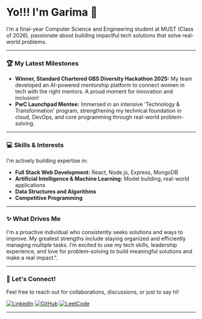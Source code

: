 # Yo!!! I'm Garima 👋

I'm a final-year Computer Science and Engineering student at MUST (Class of 2026), passionate about building impactful tech solutions that solve real-world problems.

---

### 🏆 My Latest Milestones

* **Winner, Standard Chartered GBS Diversity Hackathon 2025:** My team developed an AI-powered mentorship platform to connect women in tech with the right mentors. A proud moment for innovation and inclusion!
* **PwC Launchpad Mentee:** Immersed in an intensive 'Technology & Transformation' program, strengthening my technical foundation in cloud, DevOps, and core programming through real-world problem-solving.

---

### 💻 Skills & Interests

I'm actively building expertise in:

* **Full Stack Web Development:** React, Node.js, Express, MongoDB
* **Artificial Intelligence & Machine Learning:** Model building, real-world applications
* **Data Structures and Algorithms**
* **Competitive Programming**

---

### ✨ What Drives Me

I'm a proactive individual who consistently seeks solutions and ways to improve. My greatest strengths include staying organized and efficiently managing multiple tasks. I’m excited to use my tech skills, leadership experience, and love for problem-solving to build meaningful solutions and make a real impact.".

---

### 🌱 Let's Connect!

Feel free to reach out for collaborations, discussions, or just to say hi!

[![LinkedIn](https://img.shields.io/badge/LinkedIn-0077B5?style=for-the-badge&logo=linkedin&logoColor=white)](https://www.linkedin.com/in/garima-khandelwal-4b3967269/)
[![GitHub](https://img.shields.io/badge/GitHub-100000?style=for-the-badge&logo=github&logoColor=white)](https://github.com/Garima-Khandelwal-1)
[![LeetCode](https://img.shields.io/badge/LeetCode-FFA116?style=for-the-badge&logo=leetcode&logoColor=white)](https://leetcode.com/garimakhandelwal02/)

---
